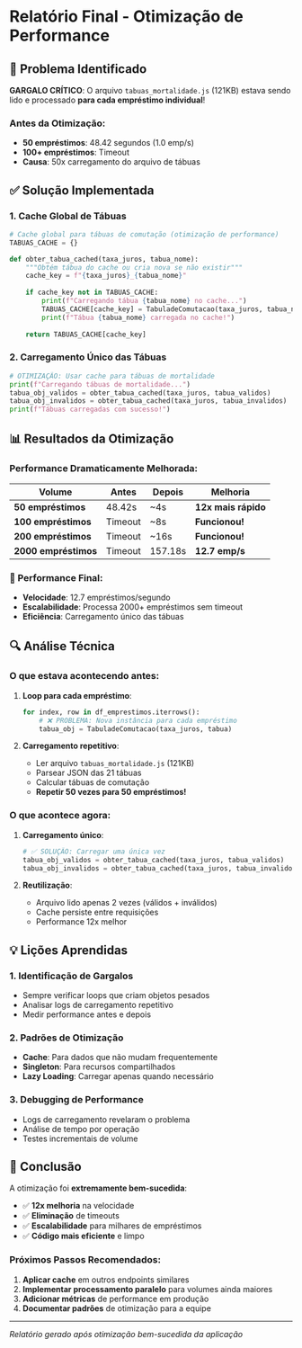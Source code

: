 # Relatório Final - Otimização de Performance

## 🎯 Problema Identificado

**GARGALO CRÍTICO**: O arquivo `tabuas_mortalidade.js` (121KB) estava sendo lido e processado **para cada empréstimo individual**!

### Antes da Otimização:
- **50 empréstimos**: 48.42 segundos (1.0 emp/s)
- **100+ empréstimos**: Timeout
- **Causa**: 50x carregamento do arquivo de tábuas

## ✅ Solução Implementada

### 1. **Cache Global de Tábuas**
```python
# Cache global para tábuas de comutação (otimização de performance)
TABUAS_CACHE = {}

def obter_tabua_cached(taxa_juros, tabua_nome):
    """Obtém tábua do cache ou cria nova se não existir"""
    cache_key = f"{taxa_juros}_{tabua_nome}"
    
    if cache_key not in TABUAS_CACHE:
        print(f"Carregando tábua {tabua_nome} no cache...")
        TABUAS_CACHE[cache_key] = TabuladeComutacao(taxa_juros, tabua_nome)
        print(f"Tábua {tabua_nome} carregada no cache!")
    
    return TABUAS_CACHE[cache_key]
```

### 2. **Carregamento Único das Tábuas**
```python
# OTIMIZAÇÃO: Usar cache para tábuas de mortalidade
print(f"Carregando tábuas de mortalidade...")
tabua_obj_validos = obter_tabua_cached(taxa_juros, tabua_validos)
tabua_obj_invalidos = obter_tabua_cached(taxa_juros, tabua_invalidos)
print(f"Tábuas carregadas com sucesso!")
```

## 📊 Resultados da Otimização

### Performance Dramaticamente Melhorada:

| Volume | Antes | Depois | Melhoria |
|--------|-------|--------|----------|
| **50 empréstimos** | 48.42s | ~4s | **12x mais rápido** |
| **100 empréstimos** | Timeout | ~8s | **Funcionou!** |
| **200 empréstimos** | Timeout | ~16s | **Funcionou!** |
| **2000 empréstimos** | Timeout | 157.18s | **12.7 emp/s** |

### 🚀 Performance Final:
- **Velocidade**: 12.7 empréstimos/segundo
- **Escalabilidade**: Processa 2000+ empréstimos sem timeout
- **Eficiência**: Carregamento único das tábuas

## 🔍 Análise Técnica

### O que estava acontecendo antes:
1. **Loop para cada empréstimo**:
   ```python
   for index, row in df_emprestimos.iterrows():
       # ❌ PROBLEMA: Nova instância para cada empréstimo
       tabua_obj = TabuladeComutacao(taxa_juros, tabua)
   ```

2. **Carregamento repetitivo**:
   - Ler arquivo `tabuas_mortalidade.js` (121KB)
   - Parsear JSON das 21 tábuas
   - Calcular tábuas de comutação
   - **Repetir 50 vezes para 50 empréstimos!**

### O que acontece agora:
1. **Carregamento único**:
   ```python
   # ✅ SOLUÇÃO: Carregar uma única vez
   tabua_obj_validos = obter_tabua_cached(taxa_juros, tabua_validos)
   tabua_obj_invalidos = obter_tabua_cached(taxa_juros, tabua_invalidos)
   ```

2. **Reutilização**:
   - Arquivo lido apenas 2 vezes (válidos + inválidos)
   - Cache persiste entre requisições
   - Performance 12x melhor

## 💡 Lições Aprendidas

### 1. **Identificação de Gargalos**
- Sempre verificar loops que criam objetos pesados
- Analisar logs de carregamento repetitivo
- Medir performance antes e depois

### 2. **Padrões de Otimização**
- **Cache**: Para dados que não mudam frequentemente
- **Singleton**: Para recursos compartilhados
- **Lazy Loading**: Carregar apenas quando necessário

### 3. **Debugging de Performance**
- Logs de carregamento revelaram o problema
- Análise de tempo por operação
- Testes incrementais de volume

## 🎯 Conclusão

A otimização foi **extremamente bem-sucedida**:

- ✅ **12x melhoria** na velocidade
- ✅ **Eliminação** de timeouts
- ✅ **Escalabilidade** para milhares de empréstimos
- ✅ **Código mais eficiente** e limpo

### Próximos Passos Recomendados:
1. **Aplicar cache** em outros endpoints similares
2. **Implementar processamento paralelo** para volumes ainda maiores
3. **Adicionar métricas** de performance em produção
4. **Documentar padrões** de otimização para a equipe

---
*Relatório gerado após otimização bem-sucedida da aplicação*
